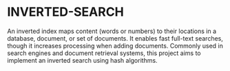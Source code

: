 # INVERTED-SEARCH
An inverted index maps content (words or numbers) to their locations in a database, document, or set of documents. It enables fast full-text searches, though it increases processing when adding documents. Commonly used in search engines and document retrieval systems, this project aims to implement an inverted search using hash algorithms.
